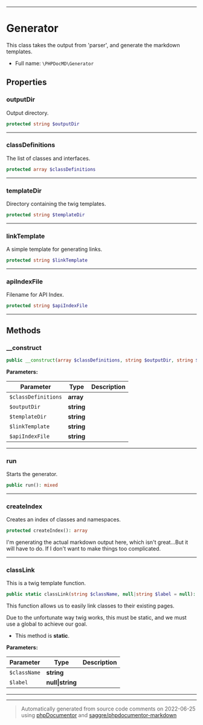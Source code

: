 ***

# Generator

This class takes the output from 'parser', and generate the markdown
templates.



* Full name: `\PHPDocMD\Generator`



## Properties


### outputDir

Output directory.

```php
protected string $outputDir
```






***

### classDefinitions

The list of classes and interfaces.

```php
protected array $classDefinitions
```






***

### templateDir

Directory containing the twig templates.

```php
protected string $templateDir
```






***

### linkTemplate

A simple template for generating links.

```php
protected string $linkTemplate
```






***

### apiIndexFile

Filename for API Index.

```php
protected string $apiIndexFile
```






***

## Methods


### __construct



```php
public __construct(array $classDefinitions, string $outputDir, string $templateDir, string $linkTemplate = &#039;%c.md&#039;, string $apiIndexFile = &#039;ApiIndex.md&#039;): mixed
```








**Parameters:**

| Parameter | Type | Description |
|-----------|------|-------------|
| `$classDefinitions` | **array** |  |
| `$outputDir` | **string** |  |
| `$templateDir` | **string** |  |
| `$linkTemplate` | **string** |  |
| `$apiIndexFile` | **string** |  |




***

### run

Starts the generator.

```php
public run(): mixed
```











***

### createIndex

Creates an index of classes and namespaces.

```php
protected createIndex(): array
```

I'm generating the actual markdown output here, which isn't great...But it will have to do.
If I don't want to make things too complicated.









***

### classLink

This is a twig template function.

```php
public static classLink(string $className, null|string $label = null): string
```

This function allows us to easily link classes to their existing pages.

Due to the unfortunate way twig works, this must be static, and we must use a global to
achieve our goal.

* This method is **static**.




**Parameters:**

| Parameter | Type | Description |
|-----------|------|-------------|
| `$className` | **string** |  |
| `$label` | **null&#124;string** |  |




***


***
> Automatically generated from source code comments on 2022-06-25 using [phpDocumentor](http://www.phpdoc.org/) and [saggre/phpdocumentor-markdown](https://github.com/Saggre/phpDocumentor-markdown)
